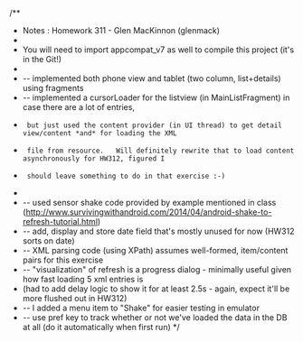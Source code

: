 /**
 * Notes : Homework 311 - Glen MacKinnon (glenmack)
 * 
 *  You will need to import appcompat_v7 as well to compile this project (it's in the Git!)
 *
 * -- implemented both phone view and tablet (two column, list+details) using fragments
 * -- implemented a cursorLoader for the listview (in MainListFragment) in case there are a lot of entries,
 *      but just used the content provider (in UI thread) to get detail view/content *and* for loading the XML
 *      file from resource.   Will definitely rewrite that to load content asynchronously for HW312, figured I
 *      should leave something to do in that exercise :-)
 * 
 * -- used sensor shake code provided by example mentioned in class (http://www.survivingwithandroid.com/2014/04/android-shake-to-refresh-tutorial.html)
 * -- add, display and store date field that's mostly unused for now (HW312 sorts on date)
 * -- XML parsing code (using XPath) assumes well-formed, item/content pairs for this exercise
 * -- "visualization" of refresh is a progress dialog - minimally useful given how fast loading 5 xml entries is
 *    (had to add delay logic to show it for at least 2.5s - again, expect it'll be more flushed out in HW312)
 * -- I added a menu item to "Shake" for easier testing in emulator
 * -- use pref key to track whether or not we've loaded the data in the DB at all (do it automatically when first run)
 */